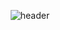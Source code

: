 <div align="center">
  
![header](https://capsule-render.vercel.app/api?type=waving&color=b3e5fc&text=Minjeong%20Kim&fontAlignY=50&fontSize=90&desc=To%20be%20Frontend%20developer%20using%20React&descAlignY=70)
  
</div>

<!--
**Tenykim1109/Tenykim1109** is a ✨ _special_ ✨ repository because its `README.md` (this file) appears on your GitHub profile.

Here are some ideas to get you started:

- 🔭 I’m currently working on ...
- 🌱 I’m currently learning ...
- 👯 I’m looking to collaborate on ...
- 🤔 I’m looking for help with ...
- 💬 Ask me about ...
- 📫 How to reach me: ...
- 😄 Pronouns: ...
- ⚡ Fun fact: ...
-->



